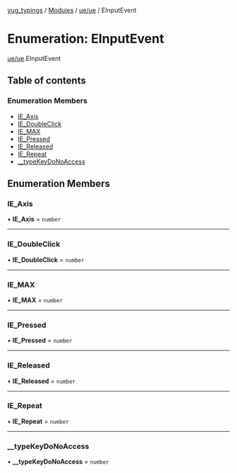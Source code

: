 [yug_typings](../README.md) / [Modules](../modules.md) / [ue/ue](../modules/ue_ue.md) / EInputEvent

# Enumeration: EInputEvent

[ue/ue](../modules/ue_ue.md).EInputEvent

## Table of contents

### Enumeration Members

- [IE\_Axis](ue_ue.EInputEvent.md#ie_axis)
- [IE\_DoubleClick](ue_ue.EInputEvent.md#ie_doubleclick)
- [IE\_MAX](ue_ue.EInputEvent.md#ie_max)
- [IE\_Pressed](ue_ue.EInputEvent.md#ie_pressed)
- [IE\_Released](ue_ue.EInputEvent.md#ie_released)
- [IE\_Repeat](ue_ue.EInputEvent.md#ie_repeat)
- [\_\_typeKeyDoNoAccess](ue_ue.EInputEvent.md#__typekeydonoaccess)

## Enumeration Members

### IE\_Axis

• **IE\_Axis** = `number`

___

### IE\_DoubleClick

• **IE\_DoubleClick** = `number`

___

### IE\_MAX

• **IE\_MAX** = `number`

___

### IE\_Pressed

• **IE\_Pressed** = `number`

___

### IE\_Released

• **IE\_Released** = `number`

___

### IE\_Repeat

• **IE\_Repeat** = `number`

___

### \_\_typeKeyDoNoAccess

• **\_\_typeKeyDoNoAccess** = `number`
